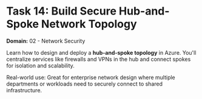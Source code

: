 # Task 14: Build Secure Hub-and-Spoke Network Topology

**Domain:** 02 - Network Security

Learn how to design and deploy a **hub-and-spoke topology** in Azure. You'll centralize services like firewalls and VPNs in the hub and connect spokes for isolation and scalability.

Real-world use: Great for enterprise network design where multiple departments or workloads need to securely connect to shared infrastructure.
